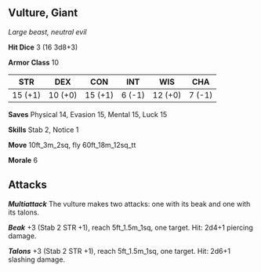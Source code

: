 ## Vulture, Giant

*Large beast, neutral evil*

**Hit Dice** 3 (16 3d8+3)

**Armor Class** 10

| STR     | DEX     | CON     | INT     | WIS     | CHA     |
|---------|---------|---------|---------|---------|---------|
| 15 (+1) | 10 (+0) | 15 (+1) |  6 (-1) | 12 (+0) |  7 (-1) |

**Saves** Physical 14, Evasion 15, Mental 15, Luck 15

**Skills** Stab 2, Notice 1

**Move** 10ft\_3m\_2sq, fly 60ft\_18m\_12sq\_tt

**Morale** 6

## Attacks

***Multiattack*** The vulture makes two attacks: one with its beak and one with its talons.

***Beak*** +3 (Stab 2 STR +1), reach 5ft\_1.5m\_1sq, one target. Hit: 2d4+1 piercing damage.

***Talons*** +3 (Stab 2 STR +1), reach 5ft\_1.5m\_1sq, one target. Hit: 2d6+1 slashing damage.

